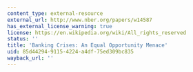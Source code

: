 ```yaml
---
content_type: external-resource
external_url: http://www.nber.org/papers/w14587
has_external_license_warning: true
license: https://en.wikipedia.org/wiki/All_rights_reserved
status: ''
title: 'Banking Crises: An Equal Opportunity Menace'
uid: 85d44294-9115-4224-a4df-75ed309bc835
wayback_url: ''
---
```

